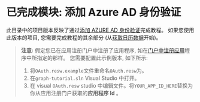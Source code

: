 # <a name="completed-module-add-azure-ad-authentication"></a>已完成模块: 添加 Azure AD 身份验证

此目录中的项目版本反映了通过[添加 AZURE AD 身份验证](https://docs.microsoft.com/graph/tutorials/uwp?tutorial-step=3)完成教程。 如果您使用此版本的项目, 您需要完成教程的其余部分 (从[获取日历数据](https://docs.microsoft.com/graph/tutorials/uwp?tutorial-step=4)开始)。

> **注意:** 假定您已在应用注册门户中注册了应用程序, 如在[门户中注册应用](https://docs.microsoft.com/graph/tutorials/uwp?tutorial-step=2)程序中所指定的那样。 您需要配置此示例版本, 如下所示:
>
> 1. 将`OAuth.resw.example`文件重命名`OAuth.resw`为。
> 1. 在`graph-tutorial.sln` Visual Studio 中打开。
> 1. 在 visual `OAuth.resw` studio 中编辑文件。将`YOUR_APP_ID_HERE`替换为你从应用注册门户获取的**应用程序 Id** 。
